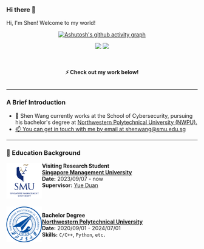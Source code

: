 ### Hi there 👋
<p> Hi, I'm Shen! Welcome to my world!<p>

<div align="center">

[![Ashutosh's github activity graph](https://github-readme-activity-graph.vercel.app/graph?username=null1024-ws&theme=dracula)](https://github.com/ashutosh00710/github-readme-activity-graph)
</div>


<p align="center">
  <img height="200px" src="https://github-readme-stats.vercel.app/api?username=null1024-ws&show_icons=true&theme=radical" />
  <img height="200px" src="https://streak-stats.demolab.com/?user=null1024-ws" />
</p>

<p align="center">
  <br><br>
  <strong>⚡ Check out my work below! </strong>
  <br><br>
</p>

---

### A Brief Introduction
- 🏫 Shen Wang currently works at the School of Cybersecurity, pursuing his bachelor's degree at <a href="https://www.nwpu.edu.cn/">Northwestern Polytechnical University (NWPU).
- 📫 You can get in touch with me by email at [shenwang@smu.edu.sg](mailto:shenwang@smu.edu.sg)

---
### 📖 Education Background

<img align="left" height="94px" width="94px" src="./pic/smu.png"/>

**Visiting Research Student** \
[**Singapore Management University**](https://www.smu.edu.sg/)  
**Date:** 2023/09/07 - now     
**Supervisor:** [Yue Duan](https://yueduan.github.io/)\
<br/>

<br>
<img align="left" height="94px" width="94px" src="./pic/nwpu.png"/>

**Bachelor Degree** \
[**Northwestern Polytechnical University**](https://www.nwpu.edu.cn/) \
**Date:** 2020/09/01 - 2024/07/01 \
**Skills:** `C/C++`, `Python`, `etc.`\
<br/>





<!--
**Hckrinston/Hckrinston** is a ✨ _special_ ✨ repository because its `README.md` (this file) appears on your GitHub profile.

Here are some ideas to get you started:

- 🔭 I’m currently working on ...
- 🌱 I’m currently learning ...
- 👯 I’m looking to collaborate on ...
- 🤔 I’m looking for help with ...
- 💬 Ask me about ...
- 📫 How to reach me: ...
- 😄 Pronouns: ...
- ⚡ Fun fact: ...
-->

